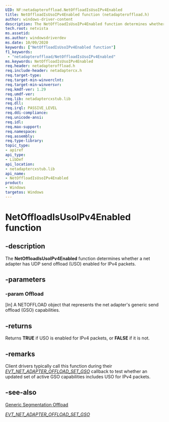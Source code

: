 ```yaml
---
UID: NF:netadapteroffload.NetOffloadIsUsoIPv4Enabled
title: NetOffloadIsUsoIPv4Enabled function (netadapteroffload.h)
author: windows-driver-content
description: The NetOffloadIsUsoIPv4Enabled function determines whether a net adapter has UDP send offload (USO) enabled for IPv4 packets.
tech.root: netvista
ms.assetid:
ms.author: windowsdriverdev
ms.date: 10/09/2020
keywords: ["NetOffloadIsUsoIPv4Enabled function"]
f1_keywords:
 - "netadapteroffload/NetOffloadIsUsoIPv4Enabled"
ms.keywords: NetOffloadIsUsoIPv4Enabled
req.header: netadapteroffload.h
req.include-header: netadaptercx.h
req.target-type:
req.target-min-winverclnt:
req.target-min-winversvr:
req.kmdf-ver: 1.29
req.umdf-ver:
req.lib: netadaptercxstub.lib
req.dll:
req.irql: PASSIVE_LEVEL
req.ddi-compliance:
req.unicode-ansi:
req.idl:
req.max-support:
req.namespace:
req.assembly:
req.type-library: 
topic_type: 
- apiref
api_type: 
- LibDef
api_location: 
- netadaptercxstub.lib
api_name: 
- NetOffloadIsUsoIPv4Enabled
product:
- Windows
targetos: Windows
---
```


# NetOffloadIsUsoIPv4Enabled function


## -description

The **NetOffloadIsUsoIPv4Enabled** function determines whether a net adapter has UDP send offload (USO) enabled for IPv4 packets.

## -parameters

### -param Offload

[_In_] A NETOFFLOAD object that represents the net adapter's generic send offload (GSO) capabilities.

## -returns

Returns **TRUE** if USO is enabled for IPv4 packets, or **FALSE** if it is not.

## -remarks

Client drivers typically call this function during their [*EVT_NET_ADAPTER_OFFLOAD_SET_GSO*](nc-netadapteroffload-evt_net_adapter_offload_set_gso.md) callback to test whether an updated set of active GSO capabilities includes USO for IPv4 packets.

## -see-also

[Generic Segmentation Offload](/windows-hardware/drivers/netcx/gso-offload)

[*EVT_NET_ADAPTER_OFFLOAD_SET_GSO*](nc-netadapteroffload-evt_net_adapter_offload_set_gso.md)
